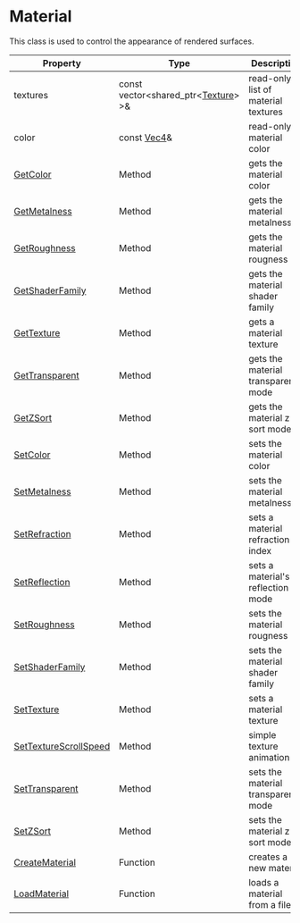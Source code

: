 # Material

This class is used to control the appearance of rendered surfaces.

| Property | Type | Description |
|---|---|---|
| textures | const vector<shared_ptr<[Texture](Texture.md)> >& | read-only list of material textures |
| color | const [Vec4](Vec4)& | read-only material color |
| [GetColor](Material_GetColor.md) | Method | gets the material color |
| [GetMetalness](Material_GetMetalness.md) | Method | gets the material metalness |
| [GetRoughness](Material_GetRoughness.md) | Method | gets the material rougness |
| [GetShaderFamily](Material_GetShaderFamily.md) | Method | gets the material shader family |
| [GetTexture](Material_GetTexture.md) | Method | gets a material texture |
| [GetTransparent](Material_GetTransparent.md) | Method | gets the material transparency mode |
| [GetZSort](Material_GetZSort.md) | Method | gets the material z-sort mode |
| [SetColor](Material_SetColor.md) | Method | sets the material color |
| [SetMetalness](Material_SetMetalness.md) | Method | sets the material metalness |
| [SetRefraction](Material_SetRefraction.md) | Method | sets a material refraction index |
| [SetReflection](Material_SetReflection.md) | Method | sets a material's reflection mode |
| [SetRoughness](Material_SetRoughness.md) | Method | sets the material rougness |
| [SetShaderFamily](Material_SetShaderFamily.md) | Method | sets the material shader family |
| [SetTexture](Material_SetTexture.md) | Method | sets a material texture |
| [SetTextureScrollSpeed](Material_SetTextureScrollSpeed.md) | Method | simple texture animation |
| [SetTransparent](Material_SetTransparent.md) | Method | sets the material transparency mode |
| [SetZSort](Material_SetZSort.md) | Method | sets the material z-sort mode |
| [CreateMaterial](CreateMaterial.md) | Function | creates a new material |
| [LoadMaterial](LoadMaterial.md) | Function | loads a material from a file |
